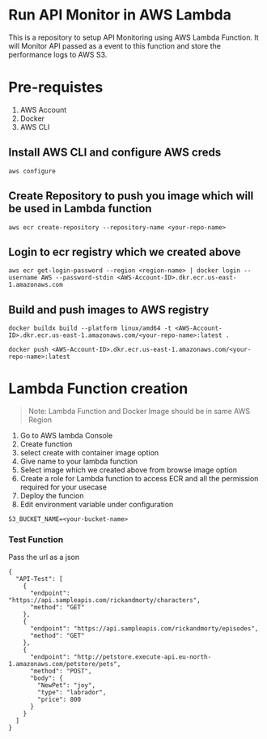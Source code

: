 # Run API Monitor in AWS Lambda

This is a repository to setup API Monitoring using AWS Lambda Function. It will Monitor API passed
as a event to this function and store the performance logs to AWS S3.

# Pre-requistes

1. AWS Account
2. Docker
3. AWS CLI

## Install AWS CLI and configure AWS creds

```
aws configure
```

## Create Repository to push you image which will be used in Lambda function

```
aws ecr create-repository --repository-name <your-repo-name>
```

## Login to ecr registry which we created above

```
aws ecr get-login-password --region <region-name> | docker login --username AWS --password-stdin <AWS-Account-ID>.dkr.ecr.us-east-1.amazonaws.com
```

## Build and push images to AWS registry

```
docker buildx build --platform linux/amd64 -t <AWS-Account-ID>.dkr.ecr.us-east-1.amazonaws.com/<your-repo-name>:latest .

docker push <AWS-Account-ID>.dkr.ecr.us-east-1.amazonaws.com/<your-repo-name>:latest
```

# Lambda Function creation

> Note: Lambda Function and Docker Image should be in same AWS Region

1. Go to AWS lambda Console
2. Create function
3. select create with container image option
4. Give name to your lambda function
5. Select image which we created above from browse image option
6. Create a role for Lambda function to access ECR and all the permission required for your usecase
7. Deploy the funcion
8. Edit environment variable under configuration
```
S3_BUCKET_NAME=<your-bucket-name>
```

### Test Function
Pass the url as a json

```
{
  "API-Test": [
    {
      "endpoint": "https://api.sampleapis.com/rickandmorty/characters",
      "method": "GET"
    },
    {
      "endpoint": "https://api.sampleapis.com/rickandmorty/episodes",
      "method": "GET"
    },
    {
      "endpoint": "http://petstore.execute-api.eu-north-1.amazonaws.com/petstore/pets",
      "method": "POST",
      "body": {
        "NewPet": "joy",
        "type": "labrador",
        "price": 800
      }
    }
  ]
}

```

